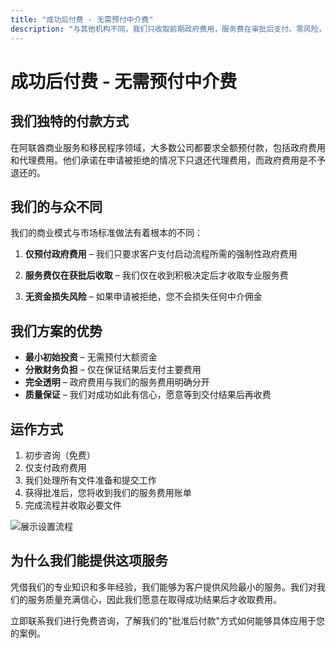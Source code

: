 ```yaml
---
title: "成功后付费 - 无需预付中介费"
description: "与其他机构不同，我们只收取前期政府费用，服务费在审批后支付。零风险，完全透明，保证成功。"
---
```


# 成功后付费 - 无需预付中介费

## 我们独特的付款方式

在阿联酋商业服务和移民程序领域，大多数公司都要求全额预付款，包括政府费用和代理费用。他们承诺在申请被拒绝的情况下只退还代理费用，而政府费用是不予退还的。

## 我们的与众不同

我们的商业模式与市场标准做法有着根本的不同：

1. **仅预付政府费用** – 我们只要求客户支付启动流程所需的强制性政府费用

2. **服务费仅在获批后收取** – 我们仅在收到积极决定后才收取专业服务费

3. **无资金损失风险** – 如果申请被拒绝，您不会损失任何中介佣金

## 我们方案的优势

- **最小初始投资** – 无需预付大额资金
- **分散财务负担** – 仅在保证结果后支付主要费用
- **完全透明** – 政府费用与我们的服务费用明确分开
- **质量保证** – 我们对成功如此有信心，愿意等到交付结果后再收费

## 运作方式

1. 初步咨询（免费）
2. 仅支付政府费用
3. 我们处理所有文件准备和提交工作
4. 获得批准后，您将收到我们的服务费用账单
5. 完成流程并收取必要文件

![展示设置流程](/img/post-payment-process.svg)

## 为什么我们能提供这项服务

凭借我们的专业知识和多年经验，我们能够为客户提供风险最小的服务。我们对我们的服务质量充满信心，因此我们愿意在取得成功结果后才收取费用。

立即联系我们进行免费咨询，了解我们的"批准后付款"方式如何能够具体应用于您的案例。
